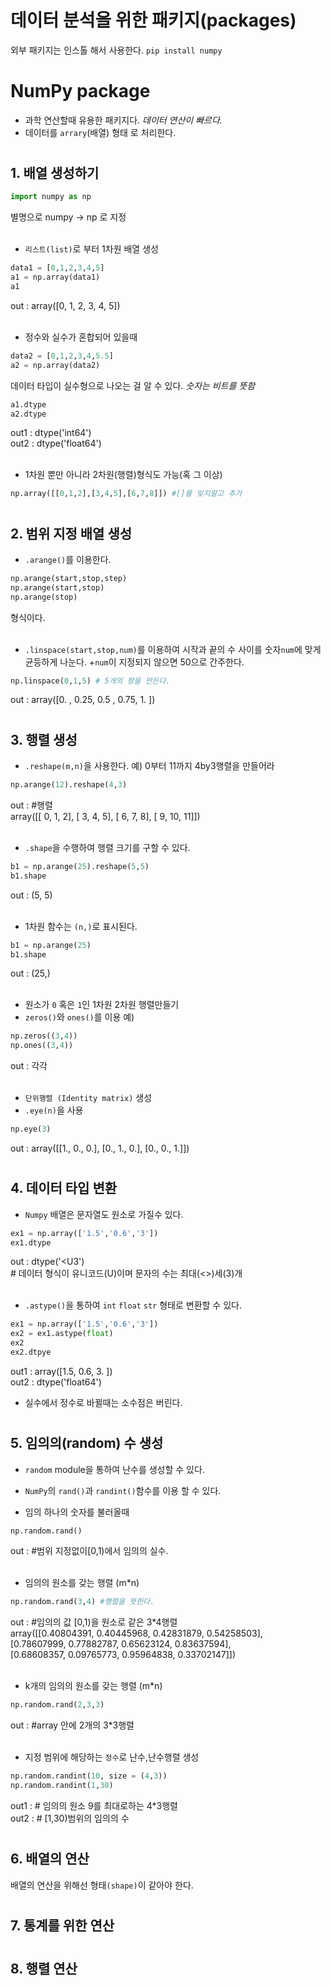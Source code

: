 # 데이터 분석을 위한 패키지(packages)
외부 패키지는 인스톨 해서 사용한다.
`pip install numpy`


#  NumPy package
+ 과학 연산할때 유용한 패키지다. _데이터 연산이 빠르다._
+ 데이터를 `arrary`(배열) 형태  로 처리한다.
#

## 1. 배열 생성하기
```python
import numpy as np
```
별명으로 numpy -> np 로 지정
<br><br>
+ `리스트(list)`로 부터 1차원 배열 생성
```python
data1 = [0,1,2,3,4,5]
a1 = np.array(data1)
a1
```
out : array([0, 1, 2, 3, 4, 5])
<br><br>
+ 정수와 실수가 혼합되어 있을때
```python
data2 = [0,1,2,3,4,5.5]
a2 = np.array(data2)
```
데이터 타입이 실수형으로 나오는 걸 알 수 있다. _숫자는 비트를 뜻함_
```python
a1.dtype
a2.dtype
```
out1 : dtype('int64')\
out2 : dtype('float64')
<br><br>
+ 1차원 뿐만 아니라 2차원(행렬)형식도 가능(혹 그 이상)
```python
np.array([[0,1,2],[3,4,5],[6,7,8]]) #[]를 잊지말고 추가
```
#
## 2. 범위 지정 배열 생성
+ `.arange()`를 이용한다.

```python
np.arange(start,stop,step)
np.arange(start,stop)
np.arange(stop)
```
형식이다.
<br><br>
+ `.linspace(start,stop,num)`를 이용하여 시작과 끝의 수 사이를 숫자`num`에 맞게 균등하게 나눈다.
+`num`이 지정되지 않으면 50으로 간주한다.
```python
np.linspace(0,1,5) # 5개의 항을 만든다.
```
out : array([0.  , 0.25, 0.5 , 0.75, 1.  ])

#
## 3. 행렬 생성
+ `.reshape(m,n)`을 사용한다.
예) 0부터 11까지 4by3행렬을 만들어라
```python
np.arange(12).reshape(4,3)
```
out : #행렬\
array([[ 0,  1,  2],
       [ 3,  4,  5],
       [ 6,  7,  8],
       [ 9, 10, 11]])
<br><br>
+  `.shape`을 수행하여 행렬 크기를 구할 수 있다.
```python
b1 = np.arange(25).reshape(5,5)
b1.shape
```
out : (5, 5)
<br><br>
+ 1차원 함수는 `(n,)`로 표시된다.
```python
b1 = np.arange(25)
b1.shape
```
out : (25,)
<br><br>
+ 원소가 `0` 혹은 `1`인 1차원 2차원 행렬만들기
+ `zeros()`와 `ones()`를 이용
예)
```python
np.zeros((3,4))
np.ones((3,4))
```
out :  각각
<br><br>
+ `단위행렬 (Identity matrix)` 생성
+ `.eye(n)`을 사용
```python
np.eye(3)
```
out : 
array([[1., 0., 0.],
      [0., 1., 0.],
       [0., 0., 1.]])
#
## 4. 데이터 타입 변환
+ `Numpy` 배열은 문자열도 원소로 가질수 있다.
```python
ex1 = np.array(['1.5','0.6','3'])
ex1.dtype
```
out : dtype('<U3') \
\# 데이터 형식이 유니코드(U)이며 문자의 수는 최대(<>)세(3)개
<br><br>
+ `.astype()`을 통하여 `int` `float` `str` 형태로 변환할 수 있다.
```python
ex1 = np.array(['1.5','0.6','3'])
ex2 = ex1.astype(float)
ex2
ex2.dtpye
```
out1 : array([1.5, 0.6, 3. ])\
out2 : dtype('float64')
+ 실수에서 정수로 바뀔때는 소수점은 버린다.
#
## 5. 임의의(random) 수 생성
+ `random` module을 통하여 난수를 생성할 수 있다.
+ `NumPy`의 `rand()`과 `randint()`함수를 이용 할 수 있다.

+ 임의 하나의 숫자를 불러올때
```python
np.random.rand()
```
out : #범위 지정없이[0,1)에서 임의의 실수.
<br><br>
+ 임의의 원소를 갖는 행렬 (m*n) 
```python
np.random.rand(3,4) #행렬을 뜻한다.
```
out : #임의의 값 [0,1)을 원소로 같은 3*4행렬\
array([[0.40804391, 0.40445968, 0.42831879, 0.54258503],\
       [0.78607999, 0.77882787, 0.65623124, 0.83637594],\
       [0.68608357, 0.09765773, 0.95964838, 0.33702147]])
<br><br>
+ k개의 임의의 원소를 갖는 행렬 (m*n)
```python
np.random.rand(2,3,3)
```
out : #array 안에 2개의 3*3행렬
<br><br>
+ 지정 범위에 해당하는 `정수`로 난수,난수행렬 생성
```python
np.random.randint(10, size = (4,3))
np.random.randint(1,30)
```
out1 : #  임의의 원소 9를 최대로하는 4*3행렬\
out2 : # [1,30)범위의 임의의 수


#
## 6. 배열의 연산
배열의 연산을 위해선 형태`(shape)`이 같아야 한다.

#
## 7. 통계를 위한 연산
#
## 8. 행렬 연산

#
